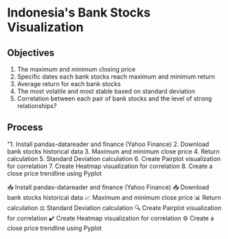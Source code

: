 # Indonesia's Bank Stocks Visualization


## Objectives
1. The maximum and minimum closing price
2. Specific dates each bank stocks reach maximum and minimum return
3. Average return for each bank stocks
4. The most volatile and most stable based on standard deviation
5. Correlation between each pair of bank stocks and the level of strong relationships?

## Process
"1. Install pandas-datareader and finance (Yahoo Finance)
2. Download bank stocks historical data
3. Maximum and minimum close price
4. Return calculation
5. Standard Deviation calculation
6. Create Pairplot visualization for correlation
7. Create Heatmap visualization for correlation
8. Create a close price trendline using Pyplot


📥 Install pandas-datareader and finance (Yahoo Finance)
📥 Download bank stocks historical data
📈 Maximum and minimum close price
📊 Return calculation
⚖️ Standard Deviation calculation
🔍 Create Pairplot visualization for correlation
✔️ Create Heatmap visualization for correlation
⚙️ Create a close price trendline using Pyplot

